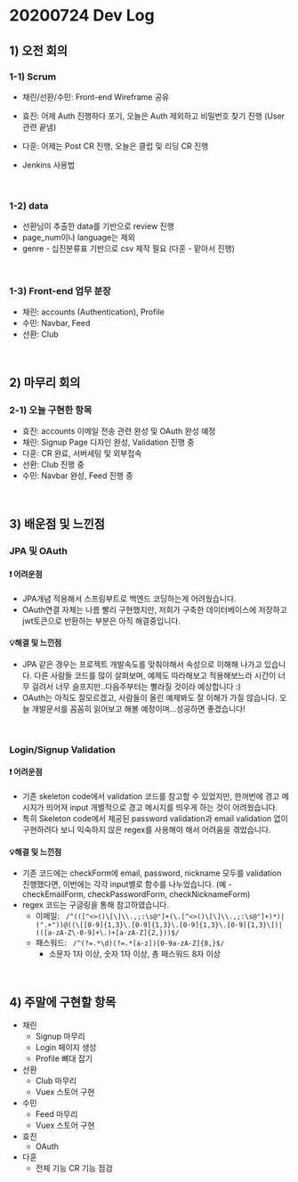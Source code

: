 # 20200724 Dev Log

## 1) 오전 회의

### 1-1) Scrum

- 채린/선환/수민: Front-end Wireframe 공유

- 효진: 어제 Auth 진행하다 포기, 오늘은 Auth 제외하고 비밀번호 찾기 진행 (User 관련 끝냄)
- 다훈: 어제는 Post CR 진행, 오늘은 클럽 및 리딩 CR 진행
- Jenkins 사용법

<br>

### 1-2) data

- 선환님이 추출한 data를 기반으로 review 진행
- page_num이나 language는 제외
- genre - 십진분류표 기반으로 csv 제작 필요 (다훈 - 맡아서 진행)

<br>

### 1-3) Front-end 업무 분장

- 채린: accounts (Authentication), Profile
- 수민: Navbar, Feed
- 선환: Club

<br>

## 2) 마무리 회의

### 2-1) 오늘 구현한 항목

- 효진: accounts 이메일 전송 관련 완성 및 OAuth 완성 예정
- 채린: Signup Page 디자인 완성, Validation 진행 중
- 다훈: CR 완료, 서버세팅 및 외부접속
- 선환: Club 진행 중
- 수민: Navbar 완성, Feed 진행 중 

<br>

## 3) 배운점 및 느낀점

### JPA 및 OAuth

#### ❗ 어려운점

- JPA개념 적용해서 스프링부트로 백엔드 코딩하는게 어려웠습니다.
- OAuth연결 자체는 나름 빨리 구현했지만, 저희가 구축한 데이터베이스에 저장하고 jwt토큰으로 반환하는 부분은 아직 해결중입니다.

#### 💡해결 및 느낀점

- JPA 같은 경우는 프로젝트 개발속도를 맞춰야해서 속성으로 이해해 나가고 있습니다. 다른 사람들 코드를 많이 살펴보며, 예제도 따라해보고 적용해보느라 시간이 너무 걸려서 너무 슬프지만..다음주부터는 빨라질 것이라 예상합니다 :) 
- OAuth는 아직도 잘모르겠고, 사람들이 올린 예제봐도 잘 이해가 가질 않습니다. 오늘 개발문서를 꼼꼼히 읽어보고 해볼 예정이며...성공하면 좋겠습니다!

<br>

### Login/Signup Validation

#### ❗ 어려운점

- 기존 skeleton code에서 validation 코드를 참고할 수 있었지만, 한꺼번에 경고 메시지가 띄어져 input 개별적으로 경고 메시지를 띄우게 하는 것이 어려웠습니다.
- 특히 Skeleton code에서 제공된 password validation과 email validation 없이 구현하려다 보니 익숙하지 않은 regex를 사용해야 해서 어려움을 겪었습니다.

#### 💡해결 및 느낀점

- 기존 코드에는 checkForm에 email, password, nickname 모두를 validation 진행했다면, 이번에는 각각 input별로 함수를 나누었습니다. (예 - checkEmailForm, checkPasswordForm, checkNicknameForm)
- regex 코드는 구글링을 통해 참고하였습니다.
  - 이메일: ` /^(([^<>()\[\]\\.,;:\s@"]+(\.[^<>()\[\]\\.,;:\s@"]+)*)|(".+"))@((\[[0-9]{1,3}\.[0-9]{1,3}\.[0-9]{1,3}\.[0-9]{1,3}\])|(([a-zA-Z\-0-9]+\.)+[a-zA-Z]{2,}))$/`
  - 패스워드: ` /^(?=.*\d)(?=.*[a-z])[0-9a-zA-Z]{8,}$/`
    - 소문자 1자 이상, 숫자 1자 이상, 총 패스워드 8자 이상

<br>

## 4) 주말에 구현할 항목

- 채린
  - Signup 마무리
  - Login 페이지 생성
  - Profile 뼈대 잡기
- 선환
  - Club 마무리
  - Vuex 스토어 구현
- 수민 
  - Feed 마무리 
  - Vuex 스토어 구현
- 효진
  - OAuth
- 다훈
  - 전체 기능 CR 기능 점검




